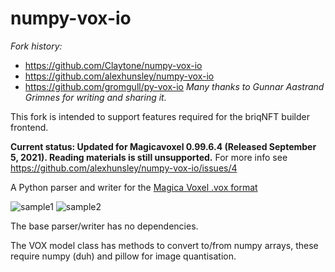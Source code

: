 numpy-vox-io
============

*Fork history:*
- https://github.com/Claytone/numpy-vox-io
- https://github.com/alexhunsley/numpy-vox-io
- https://github.com/gromgull/py-vox-io
*Many thanks to Gunnar Aastrand Grimnes for writing and sharing it.*

This fork is intended to support features required for the briqNFT builder frontend.

**Current status: Updated for Magicavoxel 0.99.6.4 (Released September 5, 2021). Reading materials is still unsupported.**
For more info see https://github.com/alexhunsley/numpy-vox-io/issues/4


A Python parser and writer for the [Magica Voxel .vox
format](https://github.com/ephtracy/voxel-model/blob/master/MagicaVoxel-file-format-vox.txt)

![sample1](https://raw.githubusercontent.com/gromgull/py-vox-io/master/samples/1.png)
![sample2](https://raw.githubusercontent.com/gromgull/py-vox-io/master/samples/2.png)

The base parser/writer has no dependencies.

The VOX model class has methods to convert to/from numpy arrays, these
require numpy (duh) and pillow for image quantisation.
